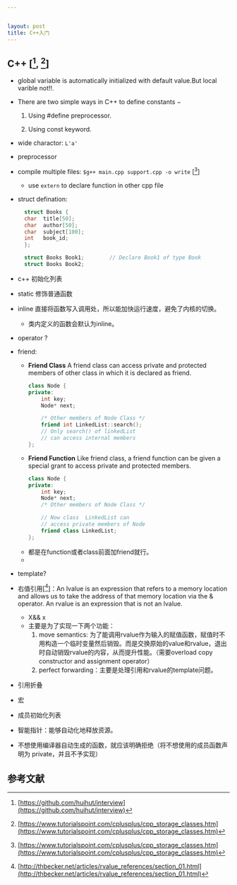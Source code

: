 ```yaml
---


layout: post
title: C++入门
---
```


## C++ [[^1], [^2]]
* global variable is automatically initialized with default value.But local varible not!!.  

* There are two simple ways in C++ to define constants −

	1. Using #define preprocessor.

	1. Using const keyword.

* wide charactor: `L'a'`
* preprocessor 
* compile multiple files: `$g++ main.cpp support.cpp -o write` [[^2]]
	* use `extern` to declare function in other cpp file 
* struct defination:
  ```c++
    struct Books {
    char  title[50];
    char  author[50];
    char  subject[100];
    int   book_id;
    };

    struct Books Book1;        // Declare Book1 of type Book
    struct Books Book2; 
  ```

* c++ 初始化列表

* static 修饰普通函数 

* inline  直接将函数写入调用处，所以能加快运行速度，避免了内核的切换。
  * 类内定义的函数会默认为inline。

* operator ?
  
* friend:
  * **Friend Class** A friend class can access private and protected members of other class in which it is declared as friend.
    ```c++
    class Node {
    private:
        int key;
        Node* next;
    
        /* Other members of Node Class */
        friend int LinkedList::search();
        // Only search() of linkedList
        // can access internal members
    };
    ``` 
  * **Friend Function** Like friend class, a friend function can be given a special grant to access private and protected members. 
    ```c++
    class Node {
    private:
        int key;
        Node* next;
        /* Other members of Node Class */
    
        // Now class  LinkedList can
        // access private members of Node
        friend class LinkedList;
    };
    ``` 
  * 都是在function或者class前面加friend就行。
  * 

* template?

* 右值引用[[^lrr]]：An lvalue is an expression that refers to a memory location and allows us to take the address of that memory location via the & operator. An rvalue is an expression that is not an lvalue. 
  * X&& x
  * 主要是为了实现一下两个功能：
    1. move semantics: 为了能调用rvalue作为输入的赋值函数，赋值时不用构造一个临时变量然后销毁。而是交换原始的value和rvalue，退出时自动销毁rvalue的内容，从而提升性能。（需要overload copy constructor and assignment operator）
    1. perfect forwarding：主要是处理引用和rvalue的template问题。
  
* 引用折叠
* 宏
* 成员初始化列表
* 智能指针：能够自动化地释放资源。
* 不想使用编译器自动生成的函数，就应该明确拒绝（将不想使用的成员函数声明为 private，并且不予实现）


## 参考文献

[^1]: [https://github.com/huihut/interview](https://github.com/huihut/interview)

[^2]: [https://www.tutorialspoint.com/cplusplus/cpp_storage_classes.htm](https://www.tutorialspoint.com/cplusplus/cpp_storage_classes.htm)

[^lrr]: [http://thbecker.net/articles/rvalue_references/section_01.html](http://thbecker.net/articles/rvalue_references/section_01.html)
